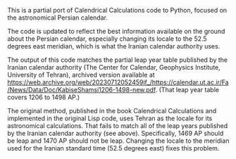 This is a partial port of Calendrical Calculations code to Python, focused on the astronomical Persian calendar.

The code is updated to reflect the best information available on
the ground about the Persian calendar, especially changing its locale
to the 52.5 degrees east meridian, which is what the Iranian calendar authority uses.

The output of this code matches the partial leap year table published by the
Iranian calendar authority (The Center for Calendar, Geophysics Institute,
University of Tehran), archived version available at
https://web.archive.org/web/20230712052459if_/https://calendar.ut.ac.ir/Fa/News/Data/Doc/KabiseShamsi1206-1498-new.pdf.
(That leap year table covers 1206 to 1498 AP.)

The original method, published in the book Calendrical Calculations and
implemented in the original Lisp code, uses Tehran as the locale for its
astronomical calculations. That fails to match all of the leap years
published by the Iranian calendar authority (see above). Specifically,
1469 AP should be leap and 1470 AP should not be leap. Changing the locale
to the meridian used for the Iranian standard time (52.5 degrees east) fixes this problem.
